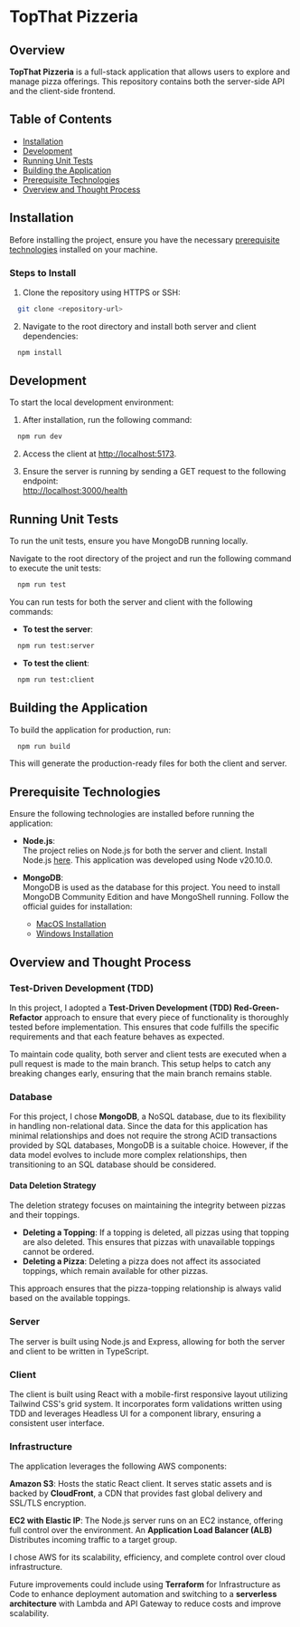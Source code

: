 # TopThat Pizzeria

## Overview

**TopThat Pizzeria** is a full-stack application that allows users to explore and manage pizza offerings. This repository contains both the server-side API and the client-side frontend.

## Table of Contents

- [Installation](#installation)
- [Development](#development)
- [Running Unit Tests](#running-unit-tests)
- [Building the Application](#building-the-application)
- [Prerequisite Technologies](#prerequisite-technologies)
- [Overview and Thought Process](#overview-and-thought-process)

## Installation

Before installing the project, ensure you have the necessary [prerequisite technologies](#prerequisite-technologies) installed on your machine.

### Steps to Install

1. Clone the repository using HTTPS or SSH:

```bash
  git clone <repository-url>
```

2. Navigate to the root directory and install both server and client dependencies:

```bash
  npm install
```

## Development

To start the local development environment:

1. After installation, run the following command:

```bash
  npm run dev
```

2. Access the client at [http://localhost:5173](http://localhost:5173).

3. Ensure the server is running by sending a GET request to the following endpoint:  
   [http://localhost:3000/health](http://localhost:3000/health)

## Running Unit Tests

To run the unit tests, ensure you have MongoDB running locally.

Navigate to the root directory of the project and run the following command to execute the unit tests:

```bash
  npm run test
```

You can run tests for both the server and client with the following commands:

- **To test the server**:

```bash
  npm run test:server
```

- **To test the client**:

```bash
  npm run test:client
```

## Building the Application

To build the application for production, run:

```bash
  npm run build
```

This will generate the production-ready files for both the client and server.

## Prerequisite Technologies

Ensure the following technologies are installed before running the application:

- **Node.js**:  
  The project relies on Node.js for both the server and client. Install Node.js [here](https://nodejs.org/en/download/). This application was developed using Node v20.10.0.

- **MongoDB**:  
  MongoDB is used as the database for this project. You need to install MongoDB Community Edition and have MongoShell running. Follow the official guides for installation:
  - [MacOS Installation](https://www.mongodb.com/docs/manual/tutorial/install-mongodb-on-os-x/)
  - [Windows Installation](https://www.mongodb.com/docs/manual/tutorial/install-mongodb-on-windows/)

## Overview and Thought Process

### Test-Driven Development (TDD)

In this project, I adopted a **Test-Driven Development (TDD) Red-Green-Refactor** approach to ensure that every piece of functionality is thoroughly tested before implementation. This ensures that code fulfills the specific requirements and that each feature behaves as expected.

To maintain code quality, both server and client tests are executed when a pull request is made to the main branch. This setup helps to catch any breaking changes early, ensuring that the main branch remains stable.

### Database

For this project, I chose **MongoDB**, a NoSQL database, due to its flexibility in handling non-relational data. Since the data for this application has minimal relationships and does not require the strong ACID transactions provided by SQL databases, MongoDB is a suitable choice. However, if the data model evolves to include more complex relationships, then transitioning to an SQL database should be considered.

#### Data Deletion Strategy

The deletion strategy focuses on maintaining the integrity between pizzas and their toppings.

- **Deleting a Topping**: If a topping is deleted, all pizzas using that topping are also deleted. This ensures that pizzas with unavailable toppings cannot be ordered.
- **Deleting a Pizza**: Deleting a pizza does not affect its associated toppings, which remain available for other pizzas.

This approach ensures that the pizza-topping relationship is always valid based on the available toppings.

### Server

The server is built using Node.js and Express, allowing for both the server and client to be written in TypeScript.

### Client

The client is built using React with a mobile-first responsive layout utilizing Tailwind CSS's grid system. It incorporates form validations written using TDD and leverages Headless UI for a component library, ensuring a consistent user interface.

### Infrastructure

The application leverages the following AWS components:

**Amazon S3**: Hosts the static React client. It serves static assets and is backed by **CloudFront**, a CDN that provides fast global delivery and SSL/TLS encryption.

**EC2 with Elastic IP**: The Node.js server runs on an EC2 instance, offering full control over the environment. An **Application Load Balancer (ALB)** Distributes incoming traffic to a target group.

I chose AWS for its scalability, efficiency, and complete control over cloud infrastructure.

Future improvements could include using **Terraform** for Infrastructure as Code to enhance deployment automation and switching to a **serverless architecture** with Lambda and API Gateway to reduce costs and improve scalability.
